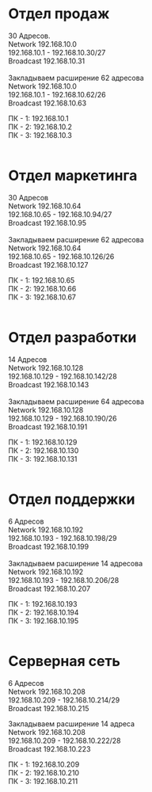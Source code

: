 #   Отдел продаж 
30 Адресов.<br/>
Network 192.168.10.0 <br/>
192.168.10.1 - 192.168.10.30/27<br/>
Broadcast 192.168.10.31<br/>
<br/>
Закладываем расширение 62 адресова<br/>
Network 192.168.10.0<br/>
192.168.10.1 - 192.168.10.62/26<br/>
Broadcast 192.168.10.63<br/>

ПК - 1: 192.168.10.1<br/>
ПК - 2: 192.168.10.2 <br/>
ПК - 3: 192.168.10.3<br/>
<br/>

#   Отдел маркетинга
30 Адресов<br/>
Network 192.168.10.64<br/>
192.168.10.65 - 192.168.10.94/27<br/>
Broadcast 192.168.10.95<br/>
<br/>
Закладываем расширение 62 адресова<br/>
Network 192.168.10.64<br/>
192.168.10.65 - 192.168.10.126/26<br/>
Broadcast 192.168.10.127<br/>

ПК - 1: 192.168.10.65<br/>
ПК - 2: 192.168.10.66<br/>
ПК - 3: 192.168.10.67<br/>
<br/>


#   Отдел разработки
14 Адресов<br/>
Network 192.168.10.128<br/>
192.168.10.129 - 192.168.10.142/28<br/>
Broadcast 192.168.10.143<br/>
<br/>
Закладываем расширение 64 адресова<br/>
Network 192.168.10.128<br/>
192.168.10.129 - 192.168.10.190/26<br/>
Broadcast 192.168.10.191<br/>

ПК - 1: 192.168.10.129<br/>
ПК - 2: 192.168.10.130<br/>
ПК - 3: 192.168.10.131<br/>
<br/>


#   Отдел поддержки
6 Адресов<br/>
Network 192.168.10.192<br/>
192.168.10.193 - 192.168.10.198/29<br/>
Broadcast 192.168.10.199<br/>
<br/>
Закладываем расширение 14 адресова<br/>
Network 192.168.10.192<br/>
192.168.10.193 - 192.168.10.206/28<br/>
Broadcast 192.168.10.207<br/>

ПК - 1: 192.168.10.193<br/>
ПК - 2: 192.168.10.194<br/>
ПК - 3: 192.168.10.195<br/>
<br/>

#   Серверная сеть
6 Адресов<br/>
Network 192.168.10.208<br/>
192.168.10.209 - 192.168.10.214/29<br/>
Broadcast 192.168.10.215<br/>

Закладываем расширение 14 адреса<br/>
Network 192.168.10.208<br/>
192.168.10.209 - 192.168.10.222/28<br/>
Broadcast 192.168.10.223<br/>

ПК - 1: 192.168.10.209<br/>
ПК - 2: 192.168.10.210<br/>
ПК - 3: 192.168.10.211<br/>
<br/>